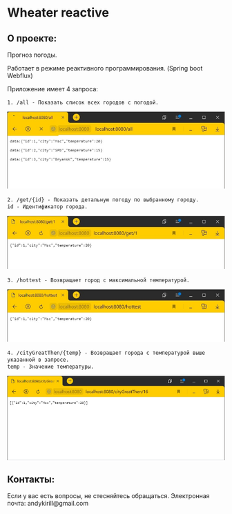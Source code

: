 
# Wheater reactive


<h2>О проекте:</h2>
<p>Прогноз погоды.</p> 
<p>Работает в режиме реактивного программирования. (Spring boot Webflux)</p>

Приложение имеет 4 запроса: 

    1. /all - Показать список всех городов с погодой.    

  ![all](images/all.jpg)
    
    2. /get/{id} - Показать детальную погоду по выбранному городу.
    id - Идентификатор города.
    
  ![get](images/get.jpg)  
    
    3. /hottest - Возвращает город с максимальной температурой.
    
  ![hottest](images/hot.jpg) 
    
    4. /cityGreatThen/{temp} - Возвращает города с температурой выше указанной в запросе.
    temp - Значение температуры.
    
  ![cityGreatThen](images/great.jpg)  
  
<h2>Контакты:</h2>
Если у вас есть вопросы, не стесняйтесь обращаться.
Электронная почта: andykirill@gmail.com